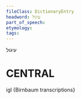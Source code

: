 ```yaml
---
fileClass: DictionaryEntry
headword: עיגול
part_of_speech: 
etymology: 
tags: 
---
```

עיגול

CENTRAL
========

igl {Birnbaum transcriptions}